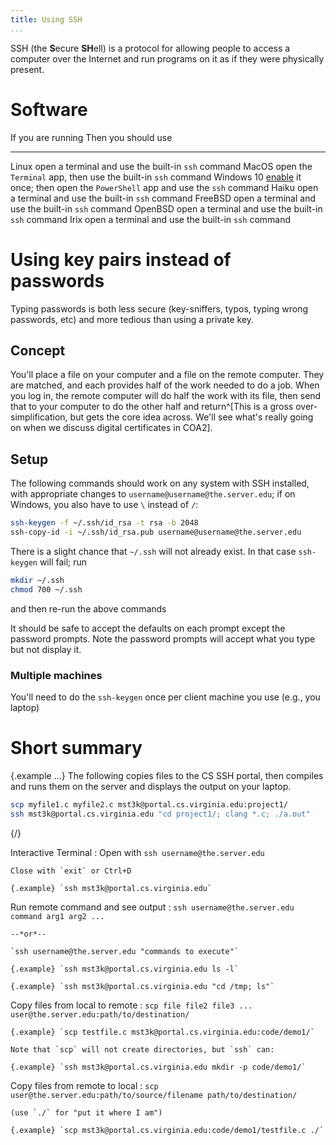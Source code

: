 ```yaml
---
title: Using SSH
...
```


SSH (the **S**ecure **SH**ell) is a protocol for allowing people to access a computer over the Internet and run programs on it as if they were physically present.

# Software

If you are running      Then you should use
----------------------  -----------------------------
Linux                   open a terminal and use the built-in `ssh` command
MacOS                   open the `Terminal` app, then use the built-in `ssh` command
Windows 10              [enable](https://devblogs.microsoft.com/powershell/using-the-openssh-beta-in-windows-10-fall-creators-update-and-windows-server-1709/) it once; then open the `PowerShell` app and use the `ssh` command
Haiku                   open a terminal and use the built-in `ssh` command
FreeBSD                 open a terminal and use the built-in `ssh` command
OpenBSD                 open a terminal and use the built-in `ssh` command
Irix                    open a terminal and use the built-in `ssh` command

# Using key pairs instead of passwords

Typing passwords is both less secure (key-sniffers, typos, typing wrong passwords, etc) and more tedious than using a private key.

## Concept

You'll place a file on your computer and a file on the remote computer.
They are matched, and each provides half of the work needed to do a job.
When you log in, the remote computer will do half the work with its file, then send that to your computer to do the other half and return^[This is a gross over-simplification, but gets the core idea across. We'll see what's really going on when we discuss digital certificates in COA2].

## Setup

The following commands should work on any system with SSH installed,
with appropriate changes to `username@username@the.server.edu`;
if on Windows, you also have to use `\` instead of `/`:

```bash
ssh-keygen -f ~/.ssh/id_rsa -t rsa -b 2048
ssh-copy-id -i ~/.ssh/id_rsa.pub username@username@the.server.edu
```

There is a slight chance that `~/.ssh` will not already exist. In that case `ssh-keygen` will fail; run 

```bash
mkdir ~/.ssh
chmod 700 ~/.ssh
```

and then re-run the above commands

It should be safe to accept the defaults on each prompt except the password prompts.
Note the password prompts will accept what you type but not display it.

### Multiple machines

You'll need to do the `ssh-keygen` once per client machine you use (e.g., you laptop)

# Short summary

{.example ...} The following copies files to the CS SSH portal, then compiles and runs them on the server and displays the output on your laptop.

```bash
scp myfile1.c myfile2.c mst3k@portal.cs.virginia.edu:project1/
ssh mst3k@portal.cs.virginia.edu "cd project1/; clang *.c; ./a.out"
```
{/}

Interactive Terminal
:   Open with `ssh username@the.server.edu`
    
    Close with `exit` or Ctrl+D
    
    {.example} `ssh mst3k@portal.cs.virginia.edu`

Run remote command and see output
:   `ssh username@the.server.edu command arg1 arg2 ...`

    --*or*--
    
    `ssh username@the.server.edu "commands to execute"`

    {.example} `ssh mst3k@portal.cs.virginia.edu ls -l`
    
    {.example} `ssh mst3k@portal.cs.virginia.edu "cd /tmp; ls"`

Copy files from local to remote
:   `scp file file2 file3 ... user@the.server.edu:path/to/destination/`

    {.example} `scp testfile.c mst3k@portal.cs.virginia.edu:code/demo1/`
    
    Note that `scp` will not create directories, but `ssh` can:
    
    {.example} `ssh mst3k@portal.cs.virginia.edu mkdir -p code/demo1/`

Copy files from remote to local
:   `scp user@the.server.edu:path/to/source/filename path/to/destination/`
    
    (use `./` for "put it where I am")

    {.example} `scp mst3k@portal.cs.virginia.edu:code/demo1/testfile.c ./`


